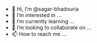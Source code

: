 - 👋 Hi, I’m @sagar-bhadouria
- 👀 I’m interested in ...
- 🌱 I’m currently learning ...
- 💞️ I’m looking to collaborate on ...
- 📫 How to reach me ...

<!---
sagar-bhadouria/sagar-bhadouria is a ✨ special ✨ repository because its `README.md` (this file) appears on your GitHub profile.
You can click the Preview link to take a look at your changes.
--->
